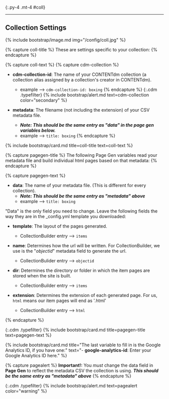{:.py-4 .mt-4 #coll}
***


## Collection Settings

{% include bootstrap/image.md img="/config/coll.jpg" %}

{% capture coll-title %}
These are settings specific to your collection:
{% endcapture %}

{% capture coll-text %}
{% capture cdm-collection %}
- **cdm-collection-id**: The name of your CONTENTdm collection (a collection alias assigned by a collection's creator in CONTENTdm).    
    - example --> `cdm-collection-id: boxing` 
{% endcapture %}
{:.cdm .typefilter}
{% include bootstrap/alert.md text=cdm-collection color="secondary" %}

- **metadata**: The filename (not including the extension) of your CSV metadata file. 
	- ***Note: This should be the same entry as "data" in the page gen variables below.***
	- example --> `title: boxing`
{% endcapture %}

{% include bootstrap/card.md title=coll-title text=coll-text %}

{% capture pagegen-title %}
The following Page Gen variables read your metadata file and build individual html pages based on that metadata:
{% endcapture %}

{% capture pagegen-text %}
- **data**: The name of your metadata file. (This is different for every collection).
	- ***Note: This should be the same entry as "metadata" above***
	- example --> `title: boxing`

"Data" is the only field you need to change. Leave the following fields the way they are in the _config.yml template you downloaded:

- **template**: The layout of the pages generated. 
	- CollectionBuilder entry --> `items`

- **name**: Determines how the url will be written. For CollectionBuilder, we use is the "*objectid*" metadata field to generate the url.
	- CollectionBulider entry --> `objectid`

- **dir**: Determines the directory or folder in which the item pages are stored when the site is built. 
	- CollectionBuilder entry --> `items`

- **extension**: Determines the extension of each generated page. For us, `html` means our item pages will end as '.html' 
	- CollectionBuilder entry --> `html`

{% endcapture %}

{:.cdm .typefilter}
{% include bootstrap/card.md title=pagegen-title text=pagegen-text %}

{% include bootstrap/card.md title="The last variable to fill in is the Google Analytics ID, if you have one:" text="- **google-analytics-id**: Enter your Google Analytics ID here." %}

{% capture pagealert %}
**Important!:** You *must* change the data field in **Page Gen** to reflect the metadata CSV the collection is using. ***This should be the same entry as "metadata" above***
{% endcapture %}

{:.cdm .typefilter}
{% include bootstrap/alert.md text=pagealert color="warning" %}
